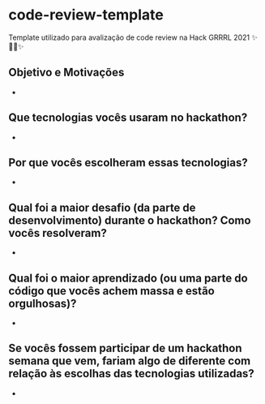 # code-review-template
Template utilizado para avalização de code review na Hack GRRRL 2021 ✨👩‍💻✨


## Objetivo e Motivações
-

## Que tecnologias vocês usaram no hackathon?
-

## Por que vocês escolheram essas tecnologias?
-

## Qual foi a maior desafio (da parte de desenvolvimento) durante o hackathon? Como vocês resolveram?
-

## Qual foi o maior aprendizado (ou uma parte do código que vocês achem massa e estão orgulhosas)?
- 

## Se vocês fossem participar de um hackathon semana que vem, fariam algo de diferente com relação às escolhas das tecnologias utilizadas?
-

